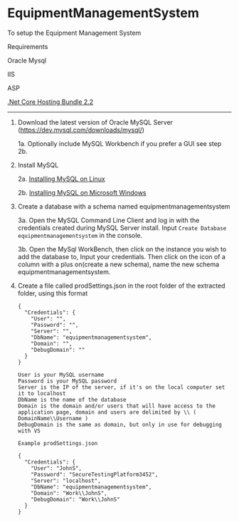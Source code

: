 # EquipmentManagementSystem


To setup the Equipment Management System

Requirements

  Oracle Mysql
  
  IIS

  ASP

  <a href="https://dotnet.microsoft.com/download/dotnet-core/2.2" target="_blank">.Net Core Hosting Bundle 2.2</a>

-------------------------------------------------------------------------------------------------------------------------------

1. Download the latest version of Oracle MySQL Server (https://dev.mysql.com/downloads/mysql/)
  
    1a. Optionally include MySQL Workbench if you prefer a GUI see step 2b.

2. Install MySQL
  
    2a. <a href="http://dev.mysql.com/doc/refman/5.6/en/linux-installation.html" target="_blank">Installing MySQL on Linux</a>

    2b. <a href="http://dev.mysql.com/doc/refman/5.6/en/windows-installation.html" target="_blank">Installing MySQL on Microsoft Windows</a>

3. Create a database with a schema named equipmentmanagementsystem
  
    3a. Open the MySQL Command Line Client and log in with the credentials created during MySQL Server install.
      Input `Create Database equipmentmanagementsystem` in the console.
  
    3b. Open the MySql WorkBench, then click on the instance you wish to add the database to, Input your credentials.
      Then click on the icon of a column with a plus on(create a new schema), name the new schema equipmentmanagementsystem.
      
4.  Create a file called prodSettings.json in the root folder of the extracted folder, using this format
    ```
    {
      "Credentials": {
        "User": "",
        "Password": "",
        "Server": "",
        "DbName": "equipmentmanagementsystem",
        "Domain": "",
        "DebugDomain": ""
      }
    }
    ```
    
    ```
    User is your MySQL username
    Password is your MySQL password
    Server is the IP of the server, if it's on the local computer set it to localhost
    DbName is the name of the database
    Domain is the domain and/or users that will have access to the application page, domain and users are delimited by \\ ( DomainName\\Username )
    DebugDomain is the same as domain, but only in use for debugging with VS
    ```
    
    `Example prodSettings.json`
    
    ```
    {
      "Credentials": {
        "User": "JohnS",
        "Password": "SecureTestingPlatform3452",
        "Server": "localhost",
        "DbName": "equipmentmanagementsystem",
        "Domain": "Work\\JohnS",
        "DebugDomain": "Work\\JohnS"
      }
    }
    ```
